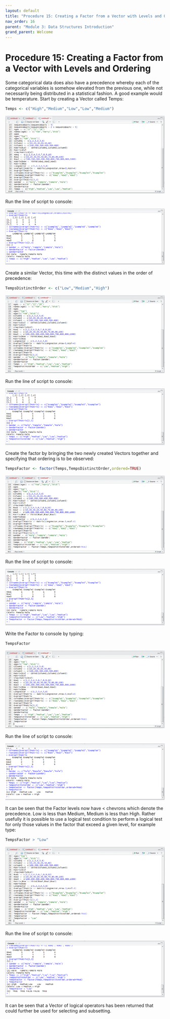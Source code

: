 ```yaml
---
layout: default
title: "Procedure 15: Creating a Factor from a Vector with Levels and Ordering"
nav_order: 16
parent: "Module 3: Data Structures Introduction"
grand_parent: Welcome
---
```


# Procedure 15: Creating a Factor from a Vector with Levels and Ordering

Some categorical data does also have a precedence whereby each of the categorical variables is somehow elevated from the previous one, while not necessarily being distributed in a statistical fashion.  A good example would be temperature.  Start by creating a Vector called Temps:

``` r
Temps <- c("High","Medium","Low","Low","Medium")
```

![img.png](img.png)

Run the line of script to console:

![img_1.png](img_1.png)

Create a similar Vector, this time with the distinct values in the order of precedence:

``` r
TempsDistinctOrder <- c("Low","Medium","High")
```

![img_2.png](img_2.png)

Run the line of script to console:

![img_3.png](img_3.png)

Create the factor by bringing the two newly created Vectors together and specifying that ordering is to be observed:

``` r
TempsFactor <- factor(Temps,TempsDistinctOrder,ordered=TRUE)
```

![img_4.png](img_4.png)

Run the line of script to console:

![img_5.png](img_5.png)

Write the Factor to console by typing:

``` r
TempsFactor
```

![img_6.png](img_6.png)

Run the line of script to console:

![img_7.png](img_7.png)

It can be seen that the Factor levels now have < chevrons which denote the precedence.  Low is less than Medium,  Medium is less than High.  Rather usefully it is possible to use a logical test condition to perform a logical test for only those values in the factor that exceed a given level,  for example type:

``` r
TempsFactor > "Low"
```

![img_8.png](img_8.png)

Run the line of script to console:

![img_9.png](img_9.png)

It can be seen that a Vector of logical operators has been returned that could further be used for selecting and subsetting.